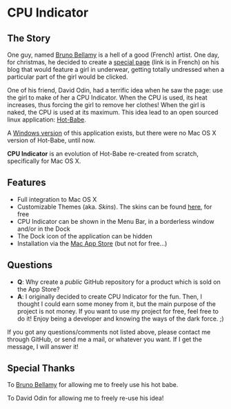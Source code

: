 # CPU Indicator #

## The Story ##

One guy, named [Bruno Bellamy][bellaminette] is a hell of a good (French) artist.
One day, for christmas, he decided to create a [special page][bellaminette_noel_97]
(link is in French) on his blog that would feature a girl in underwear, getting totally
undressed when a particular part of the girl would be clicked.

[bellaminette_noel_97]: https://bellaminettes.com/bm/home/hb010.php

One of his friend, David Odin, had a terrific idea when he saw the page: use the girl to make of her
a CPU Indicator. When the CPU is used, its heat increases, thus forcing the girl to remove her clothes!
When the girl is naked, the CPU is used at its maximum. This idea lead to an open sourced
linux application: [Hot-Babe][hotbabe_official].

[hotbabe_official]: https://sourceforge.net/projects/hotbabe/

A [Windows version][hot_babe_for_windows] of this application exists, but there were no Mac OS X version of Hot-Babe, until now.

[hot_babe_for_windows]: http://hotbabe.planlos.org/

**CPU Indicator** is an evolution of Hot-Babe re-created from scratch, specifically for Mac OS X.

## Features ##

* Full integration to Mac OS X
* Customizable Themes (aka. _Skins_). The skins can be found [here][cpu_indicator_skins], for free
* CPU Indicator can be shown in the Menu Bar, in a borderless window and/or in the Dock
* The Dock icon of the application can be hidden
* Installation via the [Mac App Store][mac_app_store_link] (but not for free…)

[cpu_indicator_skins]: https://www.frostland.fr/products/cpu_indicator/skins/
[mac_app_store_link]: https://itunes.apple.com/us/app/cpu-indicator/id423333471?ls=1&mt=12

## Questions ##

* **Q**: Why create a _public_ GitHub repository for a product which is sold on the App Store?
* **A**: I originally decided to create CPU Indicator for the fun. Then, I thought I could earn some money
from it, but the main purpose of the project is not money. If you want to use my project for free, feel free
to do it! Enjoy being a developer and knowing the ways of the dark force. ;)

If you got any questions/comments not listed above, please contact me through GitHub, or send me a mail, or whatever you want.
If I get the message, I will answer it!

## Special Thanks ##

To [Bruno Bellamy][bellaminette] for allowing me to freely use his hot babe.

To David Odin for allowing me to freely re-use his idea!

[bellaminette]: https://bellaminettes.com/
